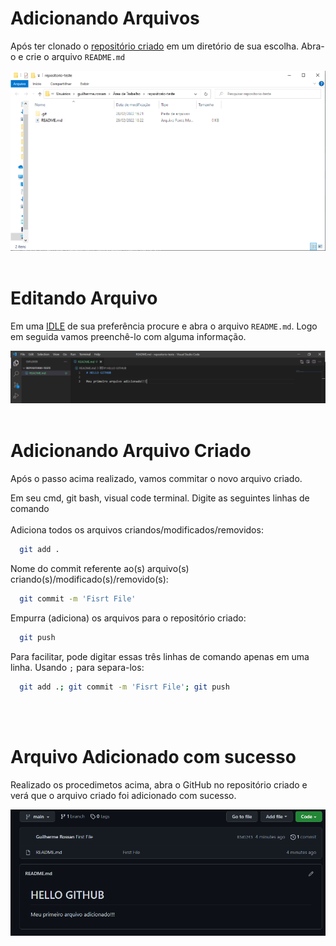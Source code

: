 # Adicionando Arquivos

Após ter clonado o [repositório criado](/usando_git_github/01_criando_repositorio.md) em um diretório de sua escolha. Abra-o e crie o arquivo `README.md`

<img src="../assets/adicionar-arquivo-01.png" title="Arquivo README.md" alt="Arquivo README.md">
<br><br>

# Editando Arquivo
Em uma <a href="https://pt.wikipedia.org/wiki/IDLE" target="blank" title="o que é IDLE?">IDLE</a> de sua preferência procure e abra o arquivo `README.md`. Logo em seguida vamos preenchê-lo com alguma informação.

<img src="../assets/adicionar-arquivo-02.png" title="Preechendo Arquivo" alt="Preechendo Arquivo">
<br><br>

# Adicionando Arquivo Criado

Após o passo acima realizado, vamos commitar o novo arquivo criado.

Em seu cmd, git bash, visual code terminal. Digite as seguintes linhas de comando
<br><br>
Adiciona todos os arquivos criandos/modificados/removidos:
```sh
  git add .
```

Nome do commit referente ao(s) arquivo(s) criando(s)/modificado(s)/removido(s):
```sh
  git commit -m 'Fisrt File'
```

Empurra (adiciona) os arquivos para o repositório criado:
```sh
  git push 
```

Para facilitar, pode digitar essas três linhas de comando apenas em uma linha. Usando `;` para separa-los:
```sh
  git add .; git commit -m 'Fisrt File'; git push 
```
<br><br>

# Arquivo Adicionado com sucesso

Realizado os procedimetos acima, abra o GitHub no repositório criado e verá que o arquivo criado foi adicionado com sucesso. 

<img src="../assets/adicionar-arquivo-03.png" title="Adicionado com sucesso" alt="Adicionado com sucesso">
<br><br>


